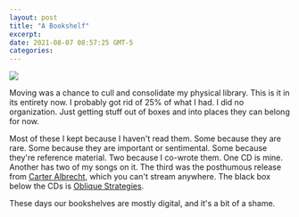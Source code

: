```yaml
---
layout: post
title: "A Bookshelf"
excerpt: 
date: 2021-08-07 08:57:25 GMT-5
categories: 
---
```


![]({{site.url}}/assets/2021/08/bookshelf.jpg)

Moving was a chance to cull and consolidate my physical library. This is it in its entirety now. I probably got rid of 25% of what I had. I did no organization. Just getting stuff out of boxes and into places they can belong for now.

Most of these I kept because I haven't read them. Some because they are rare. Some because they are important or sentimental. Some because they're reference material. Two because I co-wrote them. One CD is mine. Another has two of my songs on it. The third was the posthumous release from [Carter Albrecht](https://en.wikipedia.org/wiki/Carter_Albrecht), which you can't stream anywhere. The black box below the CDs is [Oblique Strategies](https://en.wikipedia.org/wiki/Oblique_Strategies).

These days our bookshelves are mostly digital, and it's a bit of a shame.
